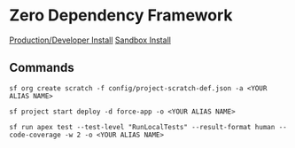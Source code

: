 # Zero Dependency Framework

[Production/Developer Install](https://login.salesforce.com/packaging/installPackage.apexp?p0=04tHu000002hCewIAE)
[Sandbox Install](https://test.salesforce.com/packaging/installPackage.apexp?p0=04tHu000002hCewIAE)

## Commands
```
sf org create scratch -f config/project-scratch-def.json -a <YOUR ALIAS NAME>
```
```
sf project start deploy -d force-app -o <YOUR ALIAS NAME>
```
```
sf run apex test --test-level "RunLocalTests" --result-format human --code-coverage -w 2 -o <YOUR ALIAS NAME>
```